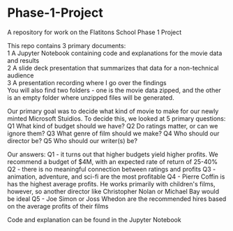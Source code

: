 # Phase-1-Project
A repository for work on the Flatitons School Phase 1 Project

This repo contains 3 primary documents:  
1 A Jupyter Notebook containing code and explanations for the movie data and results  
2 A slide deck presentation that summarizes that data for a non-technical audience  
3 A presentation recording where I go over the findings  
You will also find two folders - one is the movie data zipped, and the other is an empty folder where unzipped files will be generated.   

Our primary goal was to decide what kind of movie to make for our newly minted Microsoft Stuidios. To decide this, we looked at 5 primary questions:
Q1 What kind of budget should we have?
Q2 Do ratings matter, or can we ignore them?
Q3 What genre of film should we make?
Q4 Who should our director be?
Q5 Who should our writer(s) be?

Our answers:
Q1 - it turns out that higher budgets yield higher profits. We recommend a budget of $4M, with an expected rate of return of 25-40%
Q2 - there is no meaningful connection between ratings and profits
Q3 - animation, adventure, and sci-fi are the most profitable
Q4 - Pierre Coffin is has the highest average profits. He works primarily with children's films, however, so another director like Christopher Nolan or Michael Bay would be ideal
Q5 - Joe Simon or Joss Whedon are the recommended hires based on the average profits of their films

Code and explanation can be found in the Jupyter Notebook
